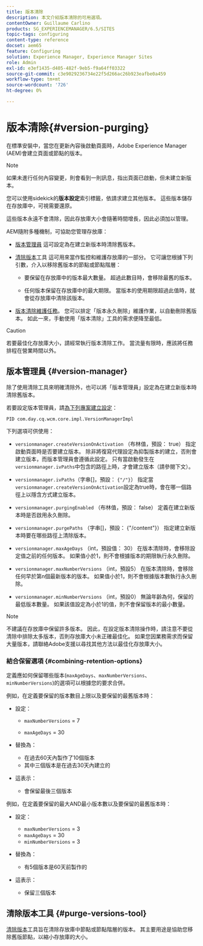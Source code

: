 ```yaml
---
title: 版本清除
description: 本文介紹版本清除的可用選項。
contentOwner: Guillaume Carlino
products: SG_EXPERIENCEMANAGER/6.5/SITES
topic-tags: configuring
content-type: reference
docset: aem65
feature: Configuring
solution: Experience Manager, Experience Manager Sites
role: Admin
exl-id: e3ef1435-d405-482f-9eb5-f9a64ff03322
source-git-commit: c3e9029236734e22f5d266ac26b923eafbe0a459
workflow-type: tm+mt
source-wordcount: '726'
ht-degree: 0%

---
```


# 版本清除{#version-purging}

在標準安裝中，當您在更新內容後啟動頁面時，Adobe Experience Manager (AEM)會建立頁面或節點的版本。

>[!NOTE]
>
>如果未進行任何內容變更，則會看到一則訊息，指出頁面已啟動，但未建立新版本。

您可以使用sidekick的&#x200B;**版本設定**&#x200B;索引標籤，依請求建立其他版本。 這些版本儲存在存放庫中，可視需要還原。

這些版本永遠不會清除，因此存放庫大小會隨著時間增長，因此必須加以管理。

AEM隨附多種機制，可協助您管理存放庫：

* [版本管理員](#version-manager)
這可設定為在建立新版本時清除舊版本。

* [清除版本](/help/sites-deploying/monitoring-and-maintaining.md#purgeversionstool)工具
這可用來當作監控和維護存放庫的一部分。
它可讓您根據下列引數，介入以移除舊版本的節點或節點階層：

   * 要保留在存放庫中的版本最大數量。
超過此數目時，會移除最舊的版本。

   * 任何版本保留在存放庫中的最大期限。
當版本的使用期限超過此值時，就會從存放庫中清除該版本。

* [版本清除維護任務](/help/sites-administering/operations-dashboard.md#automated-maintenance-tasks)。 您可以排定「版本永久刪除」維護作業，以自動刪除舊版本。 如此一來，手動使用「版本清除」工具的需求便降至最低。

>[!CAUTION]
>
>若要最佳化存放庫大小，請經常執行版本清除工作。 當流量有限時，應該將任務排程在營業時間以外。

## 版本管理員 {#version-manager}

除了使用清除工具來明確清除外，也可以將「版本管理員」設定為在建立新版本時清除舊版本。

若要設定版本管理員，請[為下列專案建立設定](/help/sites-deploying/configuring-osgi.md)：

`PID com.day.cq.wcm.core.impl.VersionManagerImpl`

下列選項可供使用：

* `versionmanager.createVersionOnActivation` （布林值，預設： true）
指定啟動頁面時是否要建立版本。
除非將復寫代理設定為抑製版本的建立，否則會建立版本，而版本管理員會遵循此設定。
只有當啟動發生在`versionmanager.ivPaths`中包含的路徑上時，才會建立版本（請參閱下文）。

* `versionmanager.ivPaths`（字串[]，預設： `{"/"}`）
指定當`versionmanager.createVersionOnActivation`設定為true時，會在哪一個路徑上以隱含方式建立版本。

* `versionmanager.purgingEnabled` （布林值，預設： false）
定義在建立新版本時是否啟用永久刪除。

* `versionmanager.purgePaths` （字串[]，預設： {&quot;/content&quot;}）
指定建立新版本時要在哪些路徑上清除版本。

* `versionmanager.maxAgeDays` （int，預設值： 30）
在版本清除時，會移除設定值之前的任何版本。 如果值小於1，則不會根據版本的期限執行永久刪除。

* `versionmanager.maxNumberVersions` （int，預設5）
在版本清除時，會移除任何早於第n個最新版本的版本。 如果值小於1，則不會根據版本數執行永久刪除。

* `versionmanager.minNumberVersions` （int，預設0）
無論年齡為何，保留的最低版本數量。 如果該值設定為小於1的值，則不會保留版本的最小數量。

>[!NOTE]
>
>不建議在存放庫中保留許多版本。 因此，在設定版本清除操作時，請注意不要從清除中排除太多版本，否則存放庫大小未正確最佳化。 如果您因業務需求而保留大量版本，請聯絡Adobe支援以尋找其他方法以最佳化存放庫大小。

### 結合保留選項 {#combining-retention-options}

定義應如何保留哪些版本(`maxAgeDays`、`maxNumberVersions`、`minNumberVersions`)的選項可以根據您的要求合併。

例如，在定義要保留的版本數目上限以及要保留的最舊版本時：

* 設定：

   * `maxNumberVersions` = 7

   * `maxAgeDays` = 30

* 替換為：

   * 在過去60天內製作了10個版本
   * 其中三個版本是在過去30天內建立的

* 這表示：

   * 會保留最後三個版本

例如，在定義要保留的最大AND最小版本數以及要保留的最舊版本時：

* 設定：

   * `maxNumberVersions` = 3
   * `maxAgeDays` = 30
   * `minNumberVersions` = 3

* 替換為：

   * 有5個版本是60天前製作的

* 這表示：

   * 保留三個版本

## 清除版本工具 {#purge-versions-tool}

[清除版本](/help/sites-deploying/monitoring-and-maintaining.md#purgeversionstool)工具旨在清除存放庫中節點或節點階層的版本。 其主要用途是協助您移除舊版節點，以縮小存放庫的大小。
